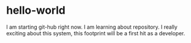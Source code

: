 # hello-world
I am starting git-hub right now. I am learning about repository.
I really exciting about this system, this footprint will be a first hit as a developer.
